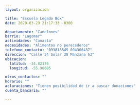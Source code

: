 ```yaml
---
layout: organizacion

title: "Escuela Legado Box"
date: 2020-03-29 21:17:33 -0300

departamento: "Canelones"
barrio: "Lagomar"
actividades: "Canasta"
necesidades: "Alimentos no perecederos"
telefono_contacto: "093818549 094306437"
direccion: "Calle 34 Solar 38 Manzana 63"
ubicacion:
  latitud: -34.82176
  longitud: -55.98685

otros_contactos: ""
horario: ""
aclaraciones: "Tienen posibilidad de ir a buscar donaciones"
cuenta_bancaria: ""

---
```

